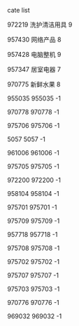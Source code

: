 cate list

972219 洗护清洁用具 9

957430 网络产品 8

957428 电脑整机 9

957347 居室电器 7

970775 新鲜水果 8

955035 955035 -1

970778 970778 -1

975706 975706 -1

5057 5057 -1

961006 961006 -1

975705 975705 -1

972200 972200 -1

958104 958104 -1

975701 975701 -1

975709 975709 -1

957718 957718 -1

975708 975708 -1

975702 975702 -1

975707 975707 -1

975703 975703 -1

970776 970776 -1

969032 969032 -1

